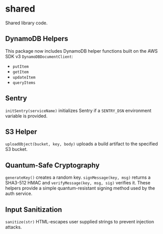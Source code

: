 # shared

Shared library code.

## DynamoDB Helpers

This package now includes DynamoDB helper functions built on the AWS SDK v3 `DynamoDBDocumentClient`:

- `putItem`
- `getItem`
- `updateItem`
- `queryItems`

## Sentry

`initSentry(serviceName)` initializes Sentry if a `SENTRY_DSN` environment variable is provided.

## S3 Helper

`uploadObject(bucket, key, body)` uploads a build artifact to the specified S3 bucket.

## Quantum-Safe Cryptography

`generateKey()` creates a random key. `signMessage(key, msg)` returns a SHA3-512 HMAC and `verifyMessage(key, msg, sig)` verifies it. These helpers provide a simple quantum-resistant signing method used by the auth service.

## Input Sanitization

`sanitize(str)` HTML-escapes user supplied strings to prevent injection attacks.
